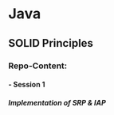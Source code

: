 # Java

## SOLID Principles

### Repo-Content:
#### - Session 1
##### Implementation of SRP & IAP






